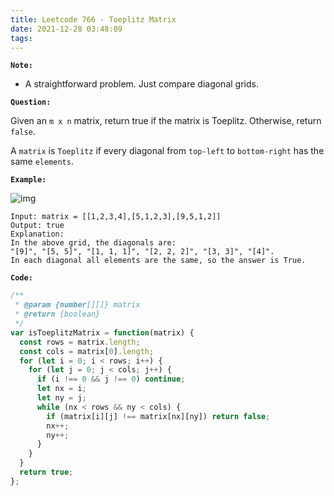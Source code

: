 ```yaml
---
title: Leetcode 766 - Toeplitz Matrix
date: 2021-12-28 03:48:09
tags:
---
```

**`Note:`**
- A straightforward problem. Just compare diagonal grids.

**`Question:`**

Given an `m x n` matrix, return true if the matrix is Toeplitz. Otherwise, return `false`.

A `matrix` is `Toeplitz` if every diagonal from `top-left` to `bottom-right` has the same `elements`.

**`Example:`**

![img](https://assets.leetcode.com/uploads/2020/11/04/ex1.jpg)
```
Input: matrix = [[1,2,3,4],[5,1,2,3],[9,5,1,2]]
Output: true
Explanation:
In the above grid, the diagonals are:
"[9]", "[5, 5]", "[1, 1, 1]", "[2, 2, 2]", "[3, 3]", "[4]".
In each diagonal all elements are the same, so the answer is True.
```

**`Code:`**
```javascript
/**
 * @param {number[][]} matrix
 * @return {boolean}
 */
var isToeplitzMatrix = function(matrix) {
  const rows = matrix.length;
  const cols = matrix[0].length;
  for (let i = 0; i < rows; i++) {
    for (let j = 0; j < cols; j++) {
      if (i !== 0 && j !== 0) continue;
      let nx = i;
      let ny = j;
      while (nx < rows && ny < cols) {
        if (matrix[i][j] !== matrix[nx][ny]) return false;
        nx++;
        ny++;
      }
    }
  }
  return true;
};
```